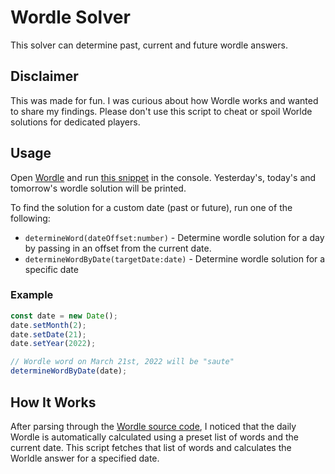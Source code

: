 # Wordle Solver

This solver can determine past, current and future wordle answers.

## Disclaimer

This was made for fun. I was curious about how Wordle works and wanted to share my findings. Please don't use this script to cheat or spoil Worlde solutions for dedicated players.

## Usage

Open [Wordle](https://www.powerlanguage.co.uk/wordle/) and run [this snippet](./index.js) in the console. Yesterday's, today's and tomorrow's wordle solution will be printed.

To find the solution for a custom date (past or future), run one of the following:

- `determineWord(dateOffset:number)` - Determine wordle solution for a day by passing in an offset from the current date.
- `determineWordByDate(targetDate:date)` - Determine wordle solution for a specific date

### Example

```js
const date = new Date();
date.setMonth(2);
date.setDate(21);
date.setYear(2022);

// Wordle word on March 21st, 2022 will be "saute"
determineWordByDate(date);
```

## How It Works

After parsing through the [Wordle source code](https://www.powerlanguage.co.uk/wordle/main.e65ce0a5.js), I noticed that the daily Wordle is automatically calculated using a preset list of words and the current date. This script fetches that list of words and calculates the Worldle answer for a specified date.
